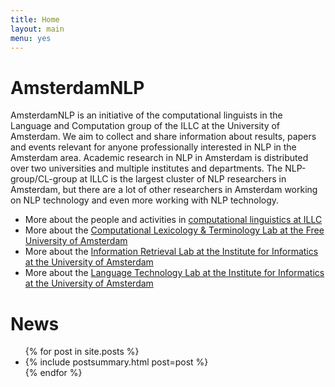 ```yaml
---
title: Home
layout: main
menu: yes
---
```


# AmsterdamNLP 

AmsterdamNLP is an initiative of the computational linguists in the Language and Computation group of the ILLC at the University of Amsterdam. We aim to collect and share information about results, papers and events relevant for anyone professionally interested in NLP in the Amsterdam area. Academic research in NLP in Amsterdam is distributed over two universities and multiple institutes and departments. The NLP-group/CL-group at ILLC is the largest cluster of NLP researchers in Amsterdam, but there are a lot of other researchers in Amsterdam working on NLP technology and even more working with NLP technology.

* More about the people and activities in [computational linguistics at ILLC](//cl-illc.github.io)
* More about the [Computational Lexicology & Terminology Lab at the Free University of Amsterdam](http://www.cltl.nl/)
* More about the [Information Retrieval Lab at the Institute for Informatics at the University of Amsterdam](http://irlab.science.uva.nl/)
* More about the [Language Technology Lab at the Institute for Informatics at the University of Amsterdam](https://staff.science.uva.nl/c.monz/ltl/)

# News

<ul class="post-list">
{% for post in site.posts %}
  <li>
    {% include postsummary.html post=post %}
  </li>
{% endfor %}

</ul>

